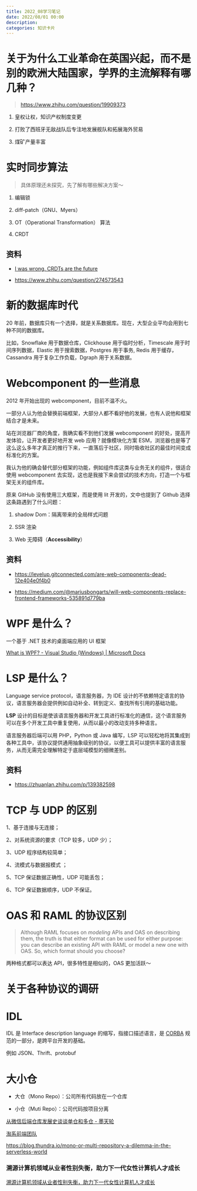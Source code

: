 ```yaml
---
title: 2022_08学习笔记
date: 2022/08/01 00:00
description:
categories: 知识卡片
---
```


# 关于为什么工业革命在英国兴起，而不是别的欧洲大陆国家，学界的主流解释有哪几种？

> https://www.zhihu.com/question/19909373

1. 皇权让权，知识产权制度变更

2. 打败了西班牙无敌战队后专注地发展舰队和拓展海外贸易

3. 煤矿产量丰富

# 实时同步算法

> 具体原理还未探究，先了解有哪些解决方案～

1. 编辑锁

2. diff-patch（GNU、Myers）

3. OT（Operational Transformation） 算法

4. CRDT

## 资料

- [I was wrong. CRDTs are the future](https://josephg.com/blog/crdts-are-the-future/)

- https://www.zhihu.com/question/274573543

# 新的数据库时代

20 年前，数据库只有一个选择，就是关系数据库。现在，大型企业平均会用到七种不同的数据库。

比如，Snowflake 用于数据仓库，Clickhouse 用于临时分析，Timescale 用于时间序列数据，Elastic 用于搜索数据，Postgres 用于事务, Redis 用于缓存，Cassandra 用于复杂工作负载，Dgraph 用于关系数据。

# Webcomponent 的一些消息

2012 年开始出现的 webcomponent，目前不温不火。

一部分人认为他会替换前端框架，大部分人都不看好他的发展，也有人说他和框架结合才是未来。

站在浏览器厂商的角度，我确实看不到他们发展 webcomponent 的好处，提高开发体验，让开发者更好地开发 web 应用？就像模块化方案 ESM，浏览器也是等了这么这么多年才真正的推行下来，一直落后于社区，同时吸收社区的最佳时间变成标准化的方案。

我认为他的确会替代部分框架的功能，例如组件库这类与业务无关的组件，很适合使用 webcomponent 去实现，这也是我接下来会尝试的技术方向，打造一个与框架无关的组件库。

原来 GitHub 没有使用三大框架，而是使用 lit 开发的，文中也提到了 Github 选择这条路遇到了什么问题：

1. shadow Dom：隔离带来的全局样式问题

2. SSR 渲染

3. Web 无障碍（**Accessibility**）

## 资料

- https://levelup.gitconnected.com/are-web-components-dead-12e404e0f4b0

- https://medium.com/@mariusbongarts/will-web-components-replace-frontend-frameworks-535891d779ba

# WPF 是什么？

一个基于 .NET 技术的桌面端应用的 UI 框架

[What is WPF? - Visual Studio (Windows) | Microsoft Docs](https://docs.microsoft.com/en-us/visualstudio/designers/getting-started-with-wpf?view=vs-2022)

# LSP 是什么？

Language service protocol，语言服务器，为 IDE 设计的不依赖特定语言的协议，语言服务器会提供例如自动补全、转到定义、查找所有引用的基础功能。

**LSP** 设计的目标是使该语言服务器和开发工具进行标准化的通信，这个语言服务可以在多个开发工具中重复使用，从而以最小的改动支持多种语言。

语言服务器后端可以用 PHP，Python 或 Java 编写，LSP 可以轻松地将其集成到各种工具中，该协议提供通用抽象级别的协议，以便工具可以提供丰富的语言服务，从而无需完全理解特定于底层域模型的细微差别。

## 资料

- https://zhuanlan.zhihu.com/p/139382598

# TCP 与 UDP 的区别

1、基于连接与无连接；

2、对系统资源的要求（TCP 较多，UDP 少）；

3、UDP 程序结构较简单；

4、流模式与数据报模式 ；

5、TCP 保证数据正确性，UDP 可能丢包；

6、TCP 保证数据顺序，UDP 不保证。

# OAS 和 RAML 的协议区别

> Although RAML focuses on *modeling* APIs and OAS on describing them, the truth is that either format can be used for either purpose: you can describe an existing API with RAML or model a new one with OAS. So, which format should you choose?

两种格式都可以表达 API，很多特性是相似的，OAS 更加活跃～

# 关于各种协议的调研

# IDL

IDL 是 Interface description language 的缩写，指接口描述语言，是 [CORBA](https://baike.baidu.com/item/CORBA/2776997) 规范的一部分，是跨平台开发的基础。

例如 JSON、Thrift、protobuf

# 大小仓

- 大仓（Mono Repo）：公司所有代码放在一个仓库

- 小仓（Muti Repo）：公司代码按项目分离

[​ 从微信后端仓库发展史谈谈单仓和多仓 - 墨天轮](https://www.modb.pro/db/112867)

[淘系前端团队](https://fed.taobao.org/blog/taofed/do71ct/uihagy/)

https://blog.thundra.io/mono-or-multi-repository-a-dilemma-in-the-serverless-world

### 溯源计算机领域从业者性别失衡，助力下一代女性计算机人才成长

[溯源计算机领域从业者性别失衡，助力下一代女性计算机人才成长](https://dl.ccf.org.cn/article/articleDetail.html?id=5872052245645312&type=xhtx_thesis)
